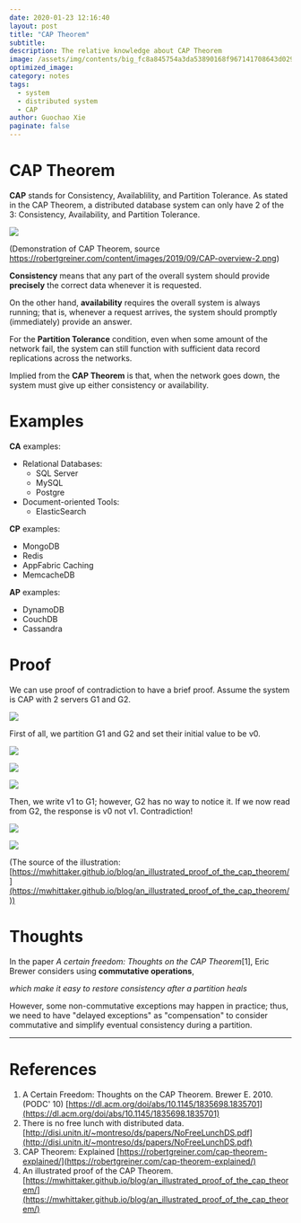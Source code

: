 ```yaml
---
date: 2020-01-23 12:16:40
layout: post
title: "CAP Theorem"
subtitle:
description: The relative knowledge about CAP Theorem
image: /assets/img/contents/big_fc8a845754a3da53890168f967141708643d0296.jpg
optimized_image:
category: notes
tags:
  - system
  - distributed system
  - CAP
author: Guochao Xie
paginate: false
---
```


# CAP Theorem

**CAP** stands for Consistency, Availablility, and Partition Tolerance. As stated in the CAP Theorem, a distributed database system can only have 2 of the 3: Consistency, Availability, and Partition Tolerance.

![](https://robertgreiner.com/content/images/2019/09/CAP-overview-2.png)

(Demonstration of CAP Theorem, source https://robertgreiner.com/content/images/2019/09/CAP-overview-2.png)

**Consistency** means that any part of the overall system should provide **precisely** the correct data whenever it is requested.

On the other hand, **availability** requires the overall system is always running; that is, whenever a request arrives, the system should promptly (immediately) provide an answer.

For the **Partition Tolerance** condition, even when some amount of the network fail, the system can still function with sufficient data record replications across the networks.

Implied from the **CAP Theorem** is that, when the network goes down, the system must give up either consistency or availability.

# Examples

**CA** examples:

- Relational Databases:
  - SQL Server
  - MySQL
  - Postgre
- Document-oriented Tools:
  - ElasticSearch

**CP** examples:

- MongoDB
- Redis
- AppFabric Caching
- MemcacheDB

**AP** examples:

- DynamoDB
- CouchDB
- Cassandra

# Proof

We can use proof of contradiction to have a brief proof. Assume the system is CAP with 2 servers G1 and G2. 

![](/assets/img/contents/cap21.svg)

First of all, we partition G1 and G2 and set their initial value to be v0. 

![](/assets/img/contents/cap22.svg)

![](/assets/img/contents/cap23.svg)

![](/assets/img/contents/cap24.svg)

Then, we write v1 to G1; however, G2 has no way to notice it. If we now read from G2, the response is v0 not v1. Contradiction!

![](/assets/img/contents/cap25.svg)

![](/assets/img/contents/cap26.svg)

(The source of the illustration: [https://mwhittaker.github.io/blog/an_illustrated_proof_of_the_cap_theorem/](https://mwhittaker.github.io/blog/an_illustrated_proof_of_the_cap_theorem/))

# Thoughts

In the paper _A certain freedom: Thoughts on the CAP Theorem_[1], Eric Brewer considers using **commutative operations**,

  _which make it easy to restore consistency after a partition heals_

However, some non-commutative exceptions may happen in practice; thus, we need to have "delayed exceptions" as "compensation" to consider commutative and simplify eventual consistency during a partition.

---

# References

1. A Certain Freedom: Thoughts on the CAP Theorem. Brewer E. 2010. (PODC' 10) [https://dl.acm.org/doi/abs/10.1145/1835698.1835701](https://dl.acm.org/doi/abs/10.1145/1835698.1835701)
2. There is no free lunch with distributed data. [http://disi.unitn.it/~montreso/ds/papers/NoFreeLunchDS.pdf](http://disi.unitn.it/~montreso/ds/papers/NoFreeLunchDS.pdf)
3. CAP Theorem: Explained [https://robertgreiner.com/cap-theorem-explained/](https://robertgreiner.com/cap-theorem-explained/)
4. An illustrated proof of the CAP Theorem. [https://mwhittaker.github.io/blog/an_illustrated_proof_of_the_cap_theorem/](https://mwhittaker.github.io/blog/an_illustrated_proof_of_the_cap_theorem/)